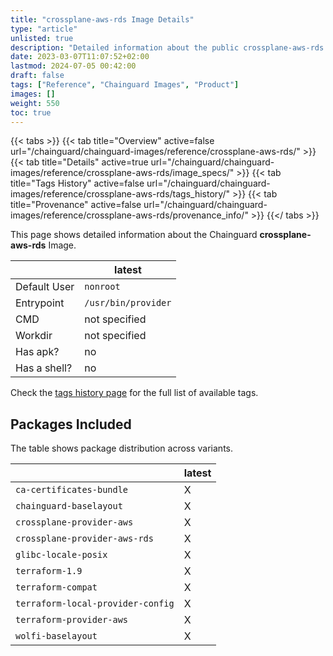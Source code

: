 ```yaml
---
title: "crossplane-aws-rds Image Details"
type: "article"
unlisted: true
description: "Detailed information about the public crossplane-aws-rds Chainguard Image."
date: 2023-03-07T11:07:52+02:00
lastmod: 2024-07-05 00:42:00
draft: false
tags: ["Reference", "Chainguard Images", "Product"]
images: []
weight: 550
toc: true
---
```


{{< tabs >}}
{{< tab title="Overview" active=false url="/chainguard/chainguard-images/reference/crossplane-aws-rds/" >}}
{{< tab title="Details" active=true url="/chainguard/chainguard-images/reference/crossplane-aws-rds/image_specs/" >}}
{{< tab title="Tags History" active=false url="/chainguard/chainguard-images/reference/crossplane-aws-rds/tags_history/" >}}
{{< tab title="Provenance" active=false url="/chainguard/chainguard-images/reference/crossplane-aws-rds/provenance_info/" >}}
{{</ tabs >}}

This page shows detailed information about the Chainguard **crossplane-aws-rds** Image.

|              | latest              |
|--------------|---------------------|
| Default User | `nonroot`           |
| Entrypoint   | `/usr/bin/provider` |
| CMD          | not specified       |
| Workdir      | not specified       |
| Has apk?     | no                  |
| Has a shell? | no                  |

Check the [tags history page](/chainguard/chainguard-images/reference/crossplane-aws-rds/tags_history/) for the full list of available tags.

## Packages Included
The table shows package distribution across variants.

|                                   | latest |
|-----------------------------------|--------|
| `ca-certificates-bundle`          | X      |
| `chainguard-baselayout`           | X      |
| `crossplane-provider-aws`         | X      |
| `crossplane-provider-aws-rds`     | X      |
| `glibc-locale-posix`              | X      |
| `terraform-1.9`                   | X      |
| `terraform-compat`                | X      |
| `terraform-local-provider-config` | X      |
| `terraform-provider-aws`          | X      |
| `wolfi-baselayout`                | X      |

